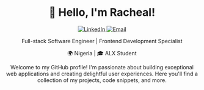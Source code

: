 <h1 align="center">👋 Hello, I'm Racheal!</h1>

<p align="center">
  <a href="https://www.linkedin.com/in/joye-a-racheal" target="_blank">
    <img alt="LinkedIn" src="https://img.shields.io/badge/-LinkedIn-0A66C2?style=flat&logo=linkedin&logoColor=white" />
  </a>
  <a href="ainaoluwadamilolaracheal@gmail.com" target="_blank">
    <img alt="Email" src="https://img.shields.io/badge/-Email-D14836?style=flat&logo=gmail&logoColor=white" />
  </a>
</p>

<p align="center">Full-stack Software Engineer | Frontend Development Specialist</p>

<p align="center">🌍 Nigeria | 🎓 ALX Student</p>

<p align="center">Welcome to my GitHub profile! I'm passionate about building exceptional web applications and creating delightful user experiences. Here you'll find a collection of my projects, code snippets, and more.</p>
